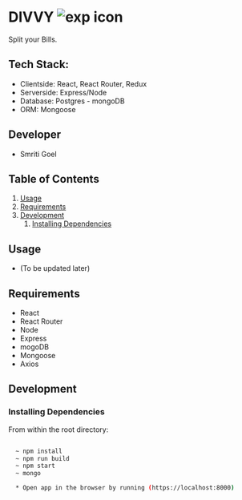 # DIVVY ![exp icon](https://github.com/sam201994/divvy/blob/master/client/dist/img/favicon.png=100x20)

Split your Bills.

## Tech Stack:

  * Clientside: React, React Router, Redux
  * Serverside: Express/Node
  * Database: Postgres - mongoDB
  * ORM: Mongoose

## Developer

  - Smriti Goel

## Table of Contents

1. [Usage](#Usage)
1. [Requirements](#requirements)
1. [Development](#development)
    1. [Installing Dependencies](#installing-dependencies)

## Usage

- (To be updated later)


## Requirements

- React
- React Router
- Node 
- Express 
- mogoDB
- Mongoose
- Axios


## Development

### Installing Dependencies

From within the root directory:

```sh

  ~ npm install
  ~ npm run build
  ~ npm start
  ~ mongo

  * Open app in the browser by running (https://localhost:8000)
```

